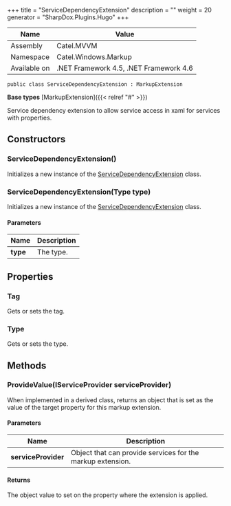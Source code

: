 

+++
title = "ServiceDependencyExtension" 
description = ""
weight = 20
generator = "SharpDox.Plugins.Hugo"
+++

Name|Value
---|---
Assembly|Catel.MVVM
Namespace|Catel.Windows.Markup
Available on|.NET Framework 4.5, .NET Framework 4.6

```
public class ServiceDependencyExtension : MarkupExtension
```

**Base types**
[MarkupExtension]({{< relref "#" >}})

Service dependency extension to allow service access in xaml for services with properties.

## Constructors

### ServiceDependencyExtension()

Initializes a new instance of the [ServiceDependencyExtension](#) class.

### ServiceDependencyExtension(Type type)

Initializes a new instance of the [ServiceDependencyExtension](#) class.

#### Parameters

Name|Description
---|---
**type**|The type.

## Properties

### Tag

Gets or sets the tag.

### Type

Gets or sets the type.

## Methods

### ProvideValue(IServiceProvider serviceProvider)

When implemented in a derived class, returns an object that is set as the value of the target property for this markup extension.

#### Parameters

Name|Description
---|---
**serviceProvider**|Object that can provide services for the markup extension.

#### Returns

The object value to set on the property where the extension is applied.

